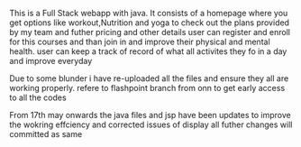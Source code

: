 This is a Full Stack webapp with java. It consists of a homepage where you get options like workout,Nutrition and yoga to check out the plans provided by my team and futher pricing and other details
user can register and enroll for this courses and than join in and improve their physical and mental health.
user can keep a track of record of what all activites they fo in a day and improve everyday


Due to some blunder i have re-uploaded all the files and ensure they all are working properly. refere to flashpoint branch from onn to get early access to all the codes

From 17th may onwards the java files and jsp have been updates to improve the wokring effciency and corrected issues of display all futher changes will committed as same
